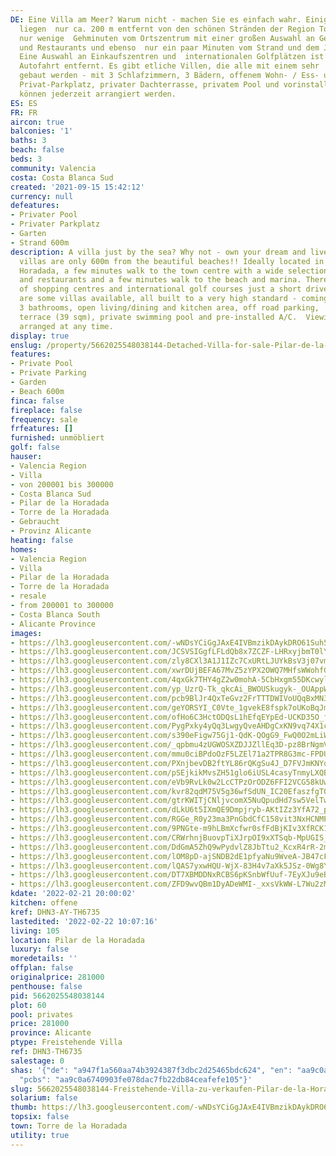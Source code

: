 ```yaml
---
DE: Eine Villa am Meer? Warum nicht - machen Sie es einfach wahr. Einige moderne Neubau-Luxusvillen
  liegen  nur ca. 200 m entfernt von den schönen Stränden der Region Torre de la Horadada,
  nur wenige  Gehminuten vom Ortszentrum mit einer großen Auswahl an Geschäften, Bars
  und Restaurants und ebenso  nur ein paar Minuten vom Strand und dem Jachthafen entfernt.
  Eine Auswahl an Einkaufszentren und  internationalen Golfplätzen ist nur eine kurze
  Autofahrt entfernt. Es gibt etliche Villen, die alle mit einem sehr  hohen Standard
  gebaut werden - mit 3 Schlafzimmern, 3 Bädern, offenem Wohn- / Ess- und  Küchenbereich,
  Privat-Parkplatz, privater Dachterrasse, privatem Pool und vorinstallierter Klimaanlage.  Besichtigungen
  können jederzeit arrangiert werden.
ES: ES
FR: FR
aircon: true
balconies: '1'
baths: 3
beach: false
beds: 3
community: Valencia
costa: Costa Blanca Sud
created: '2021-09-15 15:42:12'
currency: null
defeatures:
- Privater Pool
- Privater Parkplatz
- Garten
- Strand 600m
description: A villa just by the sea? Why not - own your dream and live it. Some modern  luxury
  villas are only 600m from the beautiful beaches!! Ideally located in Torre de  la
  Horadada, a few minutes walk to the town centre with a wide selection of shops,  bars
  and restaurants and a few minutes walk to the beach and marina. There are a  selection
  of shopping centres and international golf courses just a short drive away.  There
  are some villas available, all built to a very high standard - coming with 3  bedrooms,
  3 bathrooms, open living/dining and kitchen area, off road parking,  private roof
  terrace (39 sqm), private swimming pool and pre-installed A/C.  Viewings can be
  arranged at any time.
display: true
enslug: /property/5662025548038144-Detached-Villa-for-sale-Pilar-de-la-Horadada/
features:
- Private Pool
- Private Parking
- Garden
- Beach 600m
finca: false
fireplace: false
frequency: sale
frfeatures: []
furnished: unmöbliert
golf: false
hauser:
- Valencia Region
- Villa
- von 200001 bis 300000
- Costa Blanca Sud
- Pilar de la Horadada
- Torre de la Horadada
- Gebraucht
- Provinz Alicante
heating: false
homes:
- Valencia Region
- Villa
- Pilar de la Horadada
- Torre de la Horadada
- resale
- from 200001 to 300000
- Costa Blanca South
- Alicante Province
images:
- https://lh3.googleusercontent.com/-wNDsYCiGgJAxE4IVBmzikDAykDRO61Suh5EDusdhnb_w2oxxVYNozZQJ2570_b6rRamgiqyPiNqvszEwD8jXj607gMDHdIUKA=w640-rj-e30-l100
- https://lh3.googleusercontent.com/JCSVSIGgfLFLdQb8x7ZCZF-LHRxyjbmT0lY_oAG2Tv3UPH7nJYkD7ZAA0VheXWd7u2lMFli1UelaAIE4agklqvWRUIJstLbJtQ=w640-rj-e30-l100
- https://lh3.googleusercontent.com/zly8CXl3A1J1IZc7CxURtLJUYkBsV3j07vmulfGh8mT_YK5ogcs43ideHN2Y4-V46uX073TrVu76fB1S6u43FmMbnfjHFjVKAxQ=w640-rj-e30-l100
- https://lh3.googleusercontent.com/xwrDUjBEFA67MvZ5zYPX2OWQ7MHfsWWohfGzjm4ESzAjD1EO0kbZq4v8DBMdtCWWDOegfPRCGzQMB2V0uu9TVMoSCCh2o6KAthI=w640-rj-e30-l100
- https://lh3.googleusercontent.com/4qxGk7THY4gZ2w0mohA-5CbHxgm55DKcwylEqZwy_T0fuazb1QObIN6QaRlI7kmNZEceANyDEubBe8ymzG-RYeLTz-sYznaFmik=w640-rj-e30-l100
- https://lh3.googleusercontent.com/yp_UzrQ-Tk_qkcAi_BWOUSkugyk-_OUAppW6uynOEZXMY3DNisofKTOSd6WOPkj7HTC_IyvpbYmTm4a7qNl5oeQNLEwZAF9hUg=w640-rj-e30-l100
- https://lh3.googleusercontent.com/pcb9BlJr4QxTeGvz2FrTTTDWIVoUQqBxMN39HLDbfsgorwbUArTUF2xjbcrZtWdyXL9Ui2HOfkUcOXPn_ACDrAflpe_yy2Ws=w640-rj-e30-l100
- https://lh3.googleusercontent.com/geYORSYI_C0Vte_1gvekE8fspk7oUKoBqJm2gX8eJzpcYZ-z8tzGU_4zqDmuKysSSG-e_AC-Ob5vTqc3zd0Z73dXi4YMpTQn=w640-rj-e30-l100
- https://lh3.googleusercontent.com/ofHo6C3HctODQsL1hEfqEYpEd-UCKD35O_fZ9zRUFUHG_730T0GYKzEfPXLMO3B-TwnhtORtwcv_uJGyHHlomJloynFyqPQgEls=w640-rj-e30-l100
- https://lh3.googleusercontent.com/PygPxky4yQq3LwgyQveAHDgCxKN9vq74X1coA83ok0kda7D-VaYZjGXJ-CBTCEarU5t_r7q2a9SRtgDMH10TrSalb4AuYhwLoIg=w640-rj-e30-l100
- https://lh3.googleusercontent.com/s390eFigw75Gj1-QdK-QOgG9_FwQ0O2mLiWYn5qvnkpAyANWZiRl5RFFsozQ9b2znKrmbOQWWAtVLX4T-JIIv6WJQVISfybH=w640-rj-e30-l100
- https://lh3.googleusercontent.com/_qpbmu4zUGWOSXZDJJZllEq3D-pz8BrNgmVTzReyn9wPWIKTWAT1pIOurWhHkMAyjZMr5Av35ruQpZF-2uk__PRIdCWotSqVkQ=w640-rj-e30-l100
- https://lh3.googleusercontent.com/mmu0ciBPdoOzF5LZEl71a2TPR8G3mc-FPDUMoRoXux4iiSye2FimXRgbPuiwBKkpfYZuU-Ym6HUN3C-XmG7Vy9-7d8-1_M_ZRg=w640-rj-e30-l100
- https://lh3.googleusercontent.com/PXnjbevDB2ftYL86rQKgSu4J_D7FVJmKNYowuYKWAW0SqCzgiTj603y7U0JNgwta3j_pdRb26NonWuCUfM0kM_21B7zCkf56AQ=w640-rj-e30-l100
- https://lh3.googleusercontent.com/pSEjkikMvsZH51glo6iUSL4casyTnmyLXQBwDnaTg4X5QPw_0fahMw2Ze9CRMthJGWE6DgyIDfD4ep2e8K4APa_jMrIGE4JFAQ=w640-rj-e30-l100
- https://lh3.googleusercontent.com/eVb9RvLk0w2LcCTPzOrODZ6FFI2VCG58kUwwLMW6QoCr6nvy10H3fd1cfCcgZrOqJwF-JccTD043HiuQNGwdwhQS0_TDG2HvwA=w640-rj-e30-l100
- https://lh3.googleusercontent.com/kvr82qdM75V5g36wfSdUN_IC20EfaszfgTQrwF4LqURYXiqtQC9PhTCNoumjTBXPamPNynfoF-CoWQ9S_EpwD2l16w6h8Ewlyw=w640-rj-e30-l100
- https://lh3.googleusercontent.com/gtrKWITjCNljvcomX5NuQpudHd7sw5VelTwqwkBjc2R5gruPkXubI4kozMsSkpJU39KYk3M0LarC30xEoxwriS852ldMz4xy5A=w640-rj-e30-l100
- https://lh3.googleusercontent.com/dLkU6t5IXmQE9Dmpjryb-AKtIZz3YfA72_pHsO9rx9EX7mmiWCX7OLypJ61NmuzzvwfvUcMdHVsbvU3jGSQilAAOJqpfySx0vg=w640-rj-e30-l100
- https://lh3.googleusercontent.com/RGGe_R0y23ma3PnGbdCfC158vit3NxHCNMPSAYDdFIX3CAlq2JnayCOTjxRsX4UZNhjAEltuQiOEzu9_0NjsCO5EcXCd99Trig=w640-rj-e30-l100
- https://lh3.googleusercontent.com/9PNGte-m9hLBmXcfwr0sfFdBjKIv3XfRCK1DAyTa6xp4MRM7-qgmCJaJMsmwATLwSjyBYNljk_IQDAfq5KciZd6p-yLYrhfYGg=w640-rj-e30-l100
- https://lh3.googleusercontent.com/CRWrhnjBuovpTiXJrpOI9xXTSqb-MpUGIS_QKyHvjjbRI03_sEby1INxRh4FvEHrTuFFStcA64tFOZKlwq2_kUkO51VZx5ww=w640-rj-e30-l100
- https://lh3.googleusercontent.com/DdGmA5ZhQ9wPydvlZ8JbTtu2_KcxR4rR-2mDaZ9ymfJHq6j9PFt0mlgz_nKD3llXW6rE_BkAfSw_nQ6bNEXEx6_-UcDEzjSCWWY=w640-rj-e30-l100
- https://lh3.googleusercontent.com/lOM8pD-ajSNDB2dE1pfyaNu9WveA-JB47cFKLUqvs0rvD9vXdx3kuE-jS0rmblDOJWuIPkV72lUposEPt2YcFqRwC-IbuZlfe3k=w640-rj-e30-l100
- https://lh3.googleusercontent.com/lQAS7yxwHQU-WjX-83H4v7aXk5JSz-0Wg8Yk9hkQZi6mHVgHwe4d4A2B_eLh9SVaW_pbYSQiZtvrRJDrqITciju5UXDDdqhH5A=w640-rj-e30-l100
- https://lh3.googleusercontent.com/DT7XBMDDNxRCBS6pKSnbWfUuf-7EyXJu9eBrqGo6MNkx30a_Fkz7L1tN6rI_muuhU_R-qTqUOISJNuUuNIXuern6bdtpidTrZg=w640-rj-e30-l100
- https://lh3.googleusercontent.com/ZFD9wvQBm1DyADeWMI-_xxsVkWW-L7Wu2zMCMcRqPGzeINBN51umeqZQtcLxygBX7VOJE5vuNuXEZ3tT6HcrerGCB2zV1KsPYQ=w640-rj-e30-l100
kdate: '2022-02-21 20:00:02'
kitchen: offene
kref: DHN3-AY-TH6735
lastedited: '2022-02-22 10:07:16'
living: 105
location: Pilar de la Horadada
luxury: false
moredetails: ''
offplan: false
originalprice: 281000
penthouse: false
pid: 5662025548038144
plot: 60
pool: privates
price: 281000
province: Alicante
ptype: Freistehende Villa
ref: DHN3-TH6735
salestage: 0
shas: '{"de": "a947f1a560aa74b3924387f3dbc2d25465bdc624", "en": "aa9c0a6740903fe078dac7fb22db84ceafefe105",
  "pcbs": "aa9c0a6740903fe078dac7fb22db84ceafefe105"}'
slug: 5662025548038144-Freistehende-Villa-zu-verkaufen-Pilar-de-la-Horadada/
solarium: false
thumb: https://lh3.googleusercontent.com/-wNDsYCiGgJAxE4IVBmzikDAykDRO61Suh5EDusdhnb_w2oxxVYNozZQJ2570_b6rRamgiqyPiNqvszEwD8jXj607gMDHdIUKA=w400-h240-n-rj-e30-l100
topsix: false
town: Torre de la Horadada
utility: true
---
```

